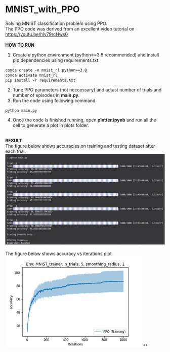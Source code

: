 # MNIST_with_PPO
Solving MNIST classification problem using PPO.\
The PPO code was derived from an excellent video tutorial on https://youtu.be/hlv79rcHws0 \
\
**HOW TO RUN**
1. Create a python environment (python==3.8 recommended) and install pip dependencies using requirements.txt
```
conda create -n mnist_rl python==3.8
conda activate mnist_rl
pip install -r requirements.txt
```
2. Tune PPO parameters (not neccessary) and adjust number of trials and number of episodes in **main.py**.
3. Run the code using following command.
```
python main.py
```
4. Once the code is finished running, open **plotter.ipynb** and run all the cell to generate a plot in plots folder.

\
**RESULT**
\
The figure below shows accuracies on training and testing dataset after each trial.\
<img src=https://github.com/bhargavCSSE/MNIST_with_PPO/blob/main/plots/MNIST_classification.png>\
\
The figure below shows accuracy vs iterations plot
<img src=https://github.com/bhargavCSSE/MNIST_with_PPO/blob/main/plots/MNIST-score.png>
**
